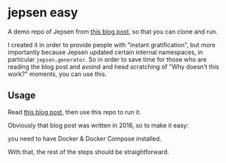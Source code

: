 # jepsen easy

A demo repo of Jepsen from [this blog post](https://medium.com/@arpith/writing-your-first-jepsen-test-ddcfee61a409 "original blog post for this repo"), so that you can clone and run.

I created it in order to provide people with "instant gratification",
but more importantly because Jepsen updated certain internal
namespaces, in particular `jepsen.generator`. So in order to save time
for those who are reading the blog post and avoind and head scratching
of "Why doesn't this work?" moments, you can use this.

## Usage

Read [this blog post](https://medium.com/@arpith/writing-your-first-jepsen-test-ddcfee61a409 "original blog post for this repo"), then use this repo to run it.

Obviously that blog post was written in 2016, so to make it easy:

you need to have Docker & Docker Compose installed.

With that, the rest of the steps should be straightforward.
